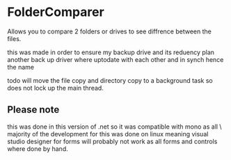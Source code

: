# FolderComparer

Allows you to compare 2 folders or drives to see diffrence between the files. 


this was made in order to ensure my backup drive and its reduency plan another back up driver where uptodate with each other and in synch hence the name


todo will move the file copy and directory copy to a background task so does not lock up the main thread.



## Please note
this was done in this version of .net so it was compatible with mono as all \ majority of the development for this was done on linux meaning visual studio designer for forms will probably not work as all forms and controls where done by hand.
